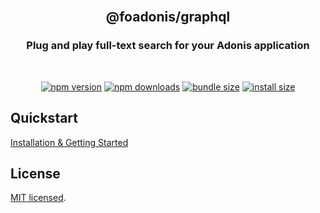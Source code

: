 <div align="center">
<br/>

## @foadonis/graphql

### Plug and play full-text search for your Adonis application

<br/>
</div>

<div align="center">

<!-- automd:badges color="brightgreen" license name="@foadonis/graphql" bundlephobia packagephobia -->

[![npm version](https://img.shields.io/npm/v/@foadonis/graphql?color=brightgreen)](https://npmjs.com/package/@foadonis/graphql)
[![npm downloads](https://img.shields.io/npm/dm/@foadonis/graphql?color=brightgreen)](https://npm.chart.dev/@foadonis/graphql)
[![bundle size](https://img.shields.io/bundlephobia/minzip/@foadonis/graphql?color=brightgreen)](https://bundlephobia.com/package/@foadonis/graphql)
[![install size](https://badgen.net/packagephobia/install/@foadonis/graphql?color=brightgreen)](https://packagephobia.com/result?p=@foadonis/graphql)

<!-- /automd -->

<!-- automd:coverage from="branches,functions" -->

<!-- ⚠️  (coverage) ENOENT: no such file or directory, open '/home/mpaucot/workspace/friendsofadonis/packages/graphql/coverage/coverage-summary.json' -->

<!-- /automd -->

</div>

## Quickstart

[Installation & Getting Started](https://friendsofadonis.github.io/docs/openapi/getting-started)

## License

[MIT licensed](LICENSE.md).
